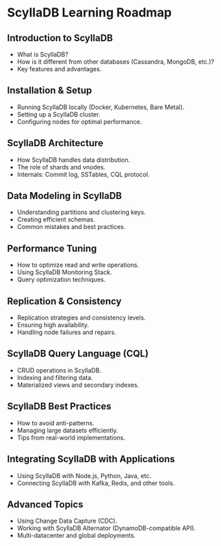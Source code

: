 # ScyllaDB Learning Roadmap

## Introduction to ScyllaDB

* What is ScyllaDB?
* How is it different from other databases (Cassandra, MongoDB, etc.)?
* Key features and advantages.

## Installation & Setup

* Running ScyllaDB locally (Docker, Kubernetes, Bare Metal).
* Setting up a ScyllaDB cluster.
* Configuring nodes for optimal performance.

## ScyllaDB Architecture

* How ScyllaDB handles data distribution.
* The role of shards and vnodes.
* Internals: Commit log, SSTables, CQL protocol.

## Data Modeling in ScyllaDB

* Understanding partitions and clustering keys.
* Creating efficient schemas.
* Common mistakes and best practices.

## Performance Tuning

* How to optimize read and write operations.
* Using ScyllaDB Monitoring Stack.
* Query optimization techniques.

## Replication & Consistency

* Replication strategies and consistency levels.
* Ensuring high availability.
* Handling node failures and repairs.

## ScyllaDB Query Language (CQL)

* CRUD operations in ScyllaDB.
* Indexing and filtering data.
* Materialized views and secondary indexes.

## ScyllaDB Best Practices

* How to avoid anti-patterns.
* Managing large datasets efficiently.
* Tips from real-world implementations.

## Integrating ScyllaDB with Applications

* Using ScyllaDB with Node.js, Python, Java, etc.
* Connecting ScyllaDB with Kafka, Redis, and other tools.

## Advanced Topics

* Using Change Data Capture (CDC).
* Working with ScyllaDB Alternator (DynamoDB-compatible API).
* Multi-datacenter and global deployments.